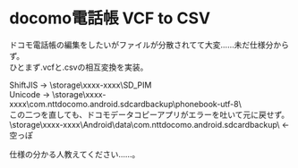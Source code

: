 # docomo電話帳 VCF to CSV
ドコモ電話帳の編集をしたいがファイルが分散されてて大変……未だ仕様分からず。<br>
ひとまず.vcfと.csvの相互変換を実装。<br>

ShiftJIS → \storage\xxxx-xxxx\SD_PIM\
Unicode → \storage\xxxx-xxxx\com.nttdocomo.android.sdcardbackup\phonebook-utf-8\ <br>
この二つを直しても、ドコモデータコピーアプリがエラーを吐いて元に戻せず。<br>
\storage\xxxx-xxxx\Android\data\com.nttdocomo.android.sdcardbackup\ ← 空っぽ<br>

仕様の分かる人教えてください……。

